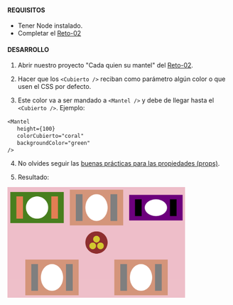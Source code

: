 #### REQUISITOS
- Tener Node instalado.
- Completar el [Reto-02](../Reto-02)


#### DESARROLLO

1. Abrir nuestro proyecto "Cada quien su mantel" del [Reto-02](../Reto-02).

2. Hacer que los `<Cubierto />` reciban como parámetro algún color o que usen el CSS por defecto.

3. Este color va a ser mandado a `<Mantel />` y debe de llegar hasta el `<Cubierto />`. Ejemplo:
```
<Mantel
   height={100}
   colorCubierto="coral"
   backgroundColor="green"
/>
```

4. No olvides seguir las [buenas prácticas para las propiedades (props)](../../BuenasPracticas/PropTypes/Readme.md).

5. Resultado:
<img src="./public/resultado.png" width="400">
